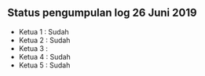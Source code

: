Status pengumpulan log 26 Juni 2019
---
* Ketua 1 : Sudah
* Ketua 2 : Sudah
* Ketua 3 : 
* Ketua 4 : Sudah
* Ketua 5 : Sudah
